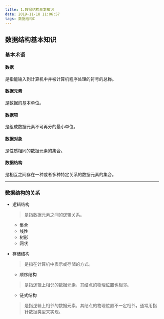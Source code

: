 ```yaml
---
title: 1.数据结构基本知识
date: 2019-11-18 11:06:57
tags: 数据结构C
---
```


## 数据结构基本知识

### 基本术语

#### 数据

是指能输入到计算机中并被计算机程序处理的符号的总称。

#### 数据元素

是数据的基本单位。

#### 数据项

是组成数据元素不可再分的最小单位。

#### 数据对象

是性质相同的数据元素的集合。

#### 数据结构

是相互之间存在一种或者多种特定关系的数据元素的集合。

---

### 数据结构的关系

- 逻辑结构

  > 是指数据元素之间的逻辑关系。

  - 集合
  - 线性
  - 树形
  - 网状

- 存储结构

  > 是指在计算机中表示或存储的方式。

  - 顺序结构

  > 是指逻辑上相邻的数据元素，其结点的物理位置也相邻。

  - 链式结构

  > 是指逻辑上相邻的数据元素，其结点的物理位置不一定相邻，通常用指针数据类型来实现。
